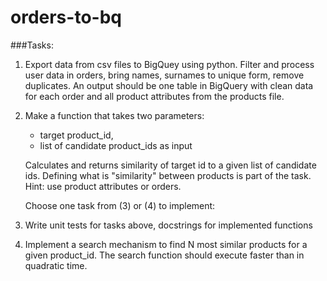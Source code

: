 # orders-to-bq
###Tasks:

1. Export data from csv files to BigQuey using python. Filter and process user data in orders, bring names, surnames to unique form, remove duplicates. 
An output should be one table in BigQuery with clean data for each order and all product attributes from the products file.

2. 	Make a function that takes two parameters:
    * target product_id,
    * list of candidate product_ids as input

	Calculates and returns similarity of target id to a given list of candidate ids.
Defining what is "similarity" between products is part of the task. Hint: use product attributes or orders. 

	Choose one task from (3) or (4) to implement:

3. Write unit tests for tasks above, docstrings for implemented functions

4. Implement a search mechanism to find N most similar products for a given product_id. The search function should execute faster than in quadratic time.
